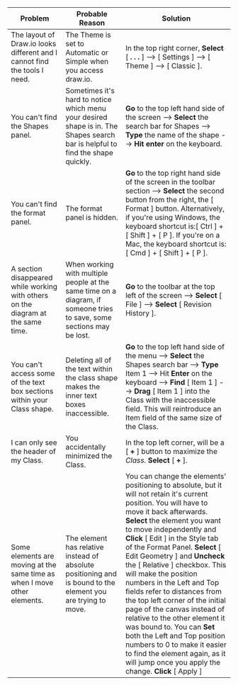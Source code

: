 | Problem                                                                          | Probable Reason                                                                                                                | Solution                                                                                                                                                                                                                                                                                                                                                                                                                                                                                                                                                                                                                                                                                                                        |
|----------------------------------------------------------------------------------|--------------------------------------------------------------------------------------------------------------------------------|---------------------------------------------------------------------------------------------------------------------------------------------------------------------------------------------------------------------------------------------------------------------------------------------------------------------------------------------------------------------------------------------------------------------------------------------------------------------------------------------------------------------------------------------------------------------------------------------------------------------------------------------------------------------------------------------------------------------------------|
| The layout of Draw.io looks different and I cannot find the tools I need.        | The Theme is set to Automatic or Simple when you access draw.io.                                                               | In the top right corner, **Select** [ **. . .** ] --> [ Settings ] --> [ Theme ] --> [ Classic ].                                                                                                                                                                                                                                                                                                                                                                                                                                                                                                                                                                                                                               |
| You can't find the Shapes panel.                                                 | Sometimes it's hard to notice which menu your desired shape is in. The Shapes search bar is helpful to find the shape quickly. | **Go** to the top left hand side of the screen --> **Select** the search bar for Shapes --> **Type** the name of the shape --> **Hit enter** on the keyboard.                                                                                                                                                                                                                                                                                                                                                                                                                                                                                                                                                                   |
| You can't find the format panel.                                                 | The format panel is hidden.                                                                                                    | **Go** to the top right hand side of the screen in the toolbar section --> **Select** the second button from the right, the [ Format ] button. Alternatively, if you're using Windows, the keyboard shortcut is:[ Ctrl ] + [ Shift ] + [ P ]. If you're on a Mac, the keyboard shortcut is: [ Cmd ] + [ Shift ] + [ P ].                                                                                                                                                                                                                                                                                                                                                                                                        |
| A section disappeared while working with others on the diagram at the same time. | When working with multiple people at the same time on a diagram, if someone tries to save, some sections may be lost.          | **Go** to the toolbar at the top left of the screen --> **Select** [ File ] --> **Select** [ Revision History ].                                                                                                                                                                                                                                                                                                                                                                                                                                                                                                                                                                                                                |
| You can't access some of the text box sections within your Class shape.          | Deleting all of the text within the class shape makes the inner text boxes inaccessible.                                       | **Go** to the top left hand side of the menu --> **Select** the Shapes search bar --> **Type** Item 1 --> Hit **Enter** on the keyboard --> **Find** [ Item 1 ] --> **Drag** [ Item 1 ] into the Class with the inaccessible field. This will reintroduce an Item field of the same size of the Class.                                                                                                                                                                                                                                                                                                                                                                                                                          |
| I can only see the header of my Class.                                           | You accidentally minimized the Class.                                                                                          | In the top left corner, will be a [ **+** ] button to maximize the _Class._ **Select** [ **+** ].                                                                                                                                                                                                                                                                                                                                                                                                                                                                                                                                                                                                                               |
| Some elements are moving at the same time as when I move other elements.         | The  element has relative instead of absolute positioning and is bound to the element you are trying to move.                  | You can change the elements' positioning to absolute, but it will not retain it's current position. You will have to move it back afterwards.   **Select** the element you want to move independently and **Click** [ Edit ] in the Style tab of the Format Panel.    **Select**  [ Edit Geometry ] and **Uncheck** the [ Relative ] checkbox.   This will make the position numbers in the Left and Top fields refer to distances from the top left corner of the initial page of the canvas instead of relative to the other element it was bound to. You can **Set** both the Left and Top position numbers to 0 to make it easier to find the element again, as it will jump once you apply the change. **Click** [ Apply ] |